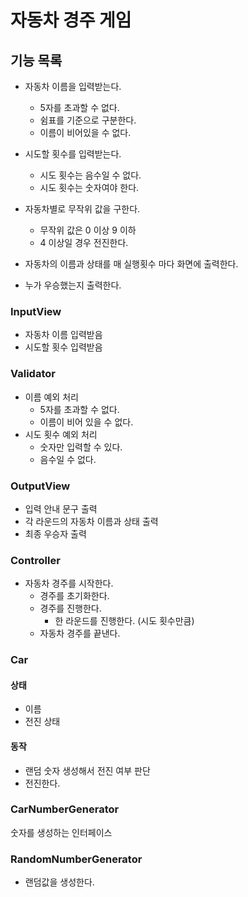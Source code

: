# 자동차 경주 게임

## 기능 목록

- 자동차 이름을 입력받는다.
    - 5자를 초과할 수 없다.
    - 쉼표를 기준으로 구분한다.
    - 이름이 비어있을 수 없다.

- 시도할 횟수를 입력받는다.
    - 시도 횟수는 음수일 수 없다.
    - 시도 횟수는 숫자여야 한다.

- 자동차별로 무작위 값을 구한다.
    - 무작위 값은 0 이상 9 이하
    - 4 이상일 경우 전진한다.

- 자동차의 이름과 상태를 매 실행횟수 마다 화면에 출력한다.

- 누가 우승했는지 출력한다.

### InputView

- 자동차 이름 입력받음
- 시도할 횟수 입력받음

### Validator

- 이름 예외 처리
    - 5자를 초과할 수 없다.
    - 이름이 비어 있을 수 없다.
- 시도 횟수 예외 처리
    - 숫자만 입력할 수 있다.
    - 음수일 수 없다.

### OutputView

- 입력 안내 문구 출력
- 각 라운드의 자동차 이름과 상태 출력
- 최종 우승자 출력

### Controller

- 자동차 경주를 시작한다.
    - 경주를 초기화한다.
    - 경주를 진행한다.
        - 한 라운드를 진행한다. (시도 횟수만큼)
    - 자동차 경주를 끝낸다.

### Car

#### 상태

- 이름
- 전진 상태

#### 동작

- 랜덤 숫자 생성해서 전진 여부 판단
- 전진한다.

### CarNumberGenerator

숫자를 생성하는 인터페이스

### RandomNumberGenerator

- 랜덤값을 생성한다.
